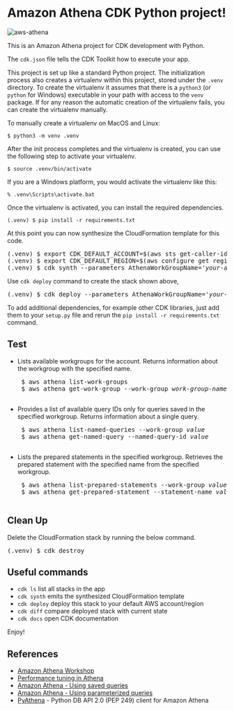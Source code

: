 
# Amazon Athena CDK Python project!

![aws-athena](./aws-athena-arch.svg)

This is an Amazon Athena project for CDK development with Python.

The `cdk.json` file tells the CDK Toolkit how to execute your app.

This project is set up like a standard Python project.  The initialization
process also creates a virtualenv within this project, stored under the `.venv`
directory.  To create the virtualenv it assumes that there is a `python3`
(or `python` for Windows) executable in your path with access to the `venv`
package. If for any reason the automatic creation of the virtualenv fails,
you can create the virtualenv manually.

To manually create a virtualenv on MacOS and Linux:

```
$ python3 -m venv .venv
```

After the init process completes and the virtualenv is created, you can use the following
step to activate your virtualenv.

```
$ source .venv/bin/activate
```

If you are a Windows platform, you would activate the virtualenv like this:

```
% .venv\Scripts\activate.bat
```

Once the virtualenv is activated, you can install the required dependencies.

```
(.venv) $ pip install -r requirements.txt
```

At this point you can now synthesize the CloudFormation template for this code.

<pre>
(.venv) $ export CDK_DEFAULT_ACCOUNT=$(aws sts get-caller-identity --query Account --output text)
(.venv) $ export CDK_DEFAULT_REGION=$(aws configure get region)
(.venv) $ cdk synth --parameters AthenaWorkGroupName='<i>your-athena-work-group-name</i>'
</pre>

Use `cdk deploy` command to create the stack shown above,

<pre>
(.venv) $ cdk deploy --parameters AthenaWorkGroupName='<i>your-athena-work-group-name</i>'
</pre>

To add additional dependencies, for example other CDK libraries, just add
them to your `setup.py` file and rerun the `pip install -r requirements.txt`
command.

## Test

 * Lists available workgroups for the account. Returns information about the workgroup with the specified name.
    <pre>
    $ aws athena list-work-groups
    $ aws athena get-work-group --work-group <i>work-group-name</i>
    </pre>
 * Provides a list of available query IDs only for queries saved in the specified workgroup. Returns information about a single query.
    <pre>
    $ aws athena list-named-queries --work-group <i>value</i>
    $ aws athena get-named-query --named-query-id <i>value</i>
    </pre>
 * Lists the prepared statements in the specified workgroup. Retrieves the prepared statement with the specified name from the specified workgroup.
    <pre>
    $ aws athena list-prepared-statements --work-group <i>value</i>
    $ aws athena get-prepared-statement --statement-name <i>value</i> --work-group <i>value</i>
    </pre>

## Clean Up

Delete the CloudFormation stack by running the below command.

<pre>
(.venv) $ cdk destroy
</pre>

## Useful commands

 * `cdk ls`          list all stacks in the app
 * `cdk synth`       emits the synthesized CloudFormation template
 * `cdk deploy`      deploy this stack to your default AWS account/region
 * `cdk diff`        compare deployed stack with current state
 * `cdk docs`        open CDK documentation

Enjoy!

## References

 * [Amazon Athena Workshop](https://athena-in-action.workshop.aws/)
 * [Performance tuning in Athena](https://docs.aws.amazon.com/athena/latest/ug/performance-tuning.html)
 * [Amazon Athena - Using saved queries](https://docs.aws.amazon.com/athena/latest/ug/saved-queries.html)
 * [Amazon Athena - Using parameterized queries](https://docs.aws.amazon.com/athena/latest/ug/querying-with-prepared-statements.html)
 * [PyAthena](https://github.com/laughingman7743/PyAthena/) - Python DB API 2.0 (PEP 249) client for Amazon Athena


